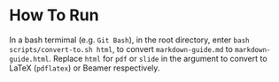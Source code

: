 # How To Run

In a bash termimal (e.g. `Git Bash`), in the root directory, enter `bash scripts/convert-to.sh html`, to convert `markdown-guide.md` to `markdown-guide.html`. Replace `html` for `pdf` or `slide` in the argument to convert to LaTeX (`pdflatex`) or Beamer respectively.
